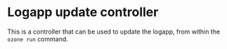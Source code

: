 # Logapp update controller

This is a controller that can be used to update the logapp, from within the `ozone run` command.